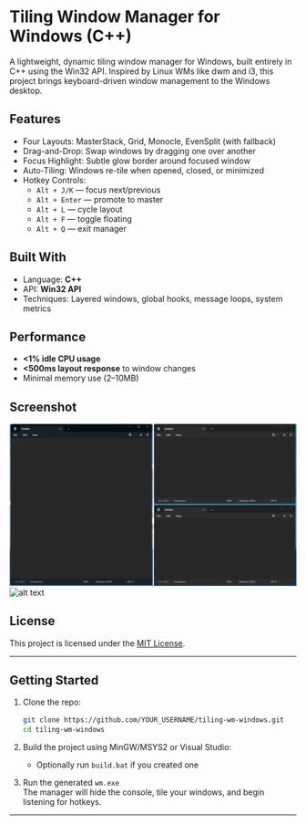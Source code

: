 # Tiling Window Manager for Windows (C++)

A lightweight, dynamic tiling window manager for Windows, built entirely in C++ using the Win32 API. Inspired by Linux WMs like dwm and i3, this project brings keyboard-driven window management to the Windows desktop.

## Features

- Four Layouts: MasterStack, Grid, Monocle, EvenSplit (with fallback)
- Drag-and-Drop: Swap windows by dragging one over another
- Focus Highlight: Subtle glow border around focused window
- Auto-Tiling: Windows re-tile when opened, closed, or minimized
- Hotkey Controls:
  - `Alt + J/K` — focus next/previous
  - `Alt + Enter` — promote to master
  - `Alt + L` — cycle layout
  - `Alt + F` — toggle floating
  - `Alt + Q` — exit manager

## Built With

- Language: **C++**
- API: **Win32 API**
- Techniques: Layered windows, global hooks, message loops, system metrics

## Performance

- **<1% idle CPU usage**
- **<500ms layout response** to window changes
- Minimal memory use (2–10MB)

## Screenshot

![alt text](screenshot.png)
![alt text](screenshot1.png)

## License

This project is licensed under the [MIT License](LICENSE).

---

## Getting Started

1. Clone the repo:

   ```bash
   git clone https://github.com/YOUR_USERNAME/tiling-wm-windows.git
   cd tiling-wm-windows
   ```

2. Build the project using MinGW/MSYS2 or Visual Studio:

   - Optionally run `build.bat` if you created one

3. Run the generated `wm.exe`  
   The manager will hide the console, tile your windows, and begin listening for hotkeys.

---

